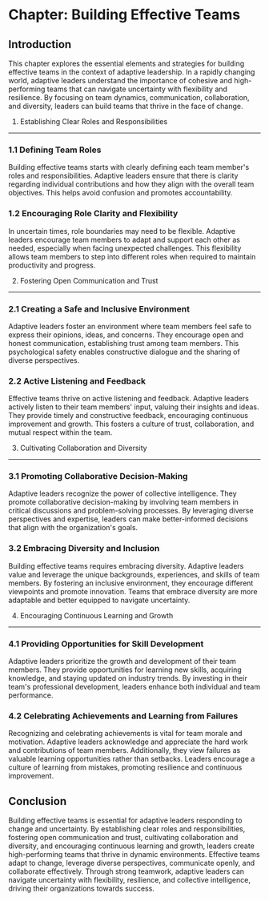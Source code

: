 Chapter: Building Effective Teams
=================================

Introduction
------------

This chapter explores the essential elements and strategies for building effective teams in the context of adaptive leadership. In a rapidly changing world, adaptive leaders understand the importance of cohesive and high-performing teams that can navigate uncertainty with flexibility and resilience. By focusing on team dynamics, communication, collaboration, and diversity, leaders can build teams that thrive in the face of change.

1. Establishing Clear Roles and Responsibilities
------------------------------------------------

### 1.1 Defining Team Roles

Building effective teams starts with clearly defining each team member's roles and responsibilities. Adaptive leaders ensure that there is clarity regarding individual contributions and how they align with the overall team objectives. This helps avoid confusion and promotes accountability.

### 1.2 Encouraging Role Clarity and Flexibility

In uncertain times, role boundaries may need to be flexible. Adaptive leaders encourage team members to adapt and support each other as needed, especially when facing unexpected challenges. This flexibility allows team members to step into different roles when required to maintain productivity and progress.

2. Fostering Open Communication and Trust
-----------------------------------------

### 2.1 Creating a Safe and Inclusive Environment

Adaptive leaders foster an environment where team members feel safe to express their opinions, ideas, and concerns. They encourage open and honest communication, establishing trust among team members. This psychological safety enables constructive dialogue and the sharing of diverse perspectives.

### 2.2 Active Listening and Feedback

Effective teams thrive on active listening and feedback. Adaptive leaders actively listen to their team members' input, valuing their insights and ideas. They provide timely and constructive feedback, encouraging continuous improvement and growth. This fosters a culture of trust, collaboration, and mutual respect within the team.

3. Cultivating Collaboration and Diversity
------------------------------------------

### 3.1 Promoting Collaborative Decision-Making

Adaptive leaders recognize the power of collective intelligence. They promote collaborative decision-making by involving team members in critical discussions and problem-solving processes. By leveraging diverse perspectives and expertise, leaders can make better-informed decisions that align with the organization's goals.

### 3.2 Embracing Diversity and Inclusion

Building effective teams requires embracing diversity. Adaptive leaders value and leverage the unique backgrounds, experiences, and skills of team members. By fostering an inclusive environment, they encourage different viewpoints and promote innovation. Teams that embrace diversity are more adaptable and better equipped to navigate uncertainty.

4. Encouraging Continuous Learning and Growth
---------------------------------------------

### 4.1 Providing Opportunities for Skill Development

Adaptive leaders prioritize the growth and development of their team members. They provide opportunities for learning new skills, acquiring knowledge, and staying updated on industry trends. By investing in their team's professional development, leaders enhance both individual and team performance.

### 4.2 Celebrating Achievements and Learning from Failures

Recognizing and celebrating achievements is vital for team morale and motivation. Adaptive leaders acknowledge and appreciate the hard work and contributions of team members. Additionally, they view failures as valuable learning opportunities rather than setbacks. Leaders encourage a culture of learning from mistakes, promoting resilience and continuous improvement.

Conclusion
----------

Building effective teams is essential for adaptive leaders responding to change and uncertainty. By establishing clear roles and responsibilities, fostering open communication and trust, cultivating collaboration and diversity, and encouraging continuous learning and growth, leaders create high-performing teams that thrive in dynamic environments. Effective teams adapt to change, leverage diverse perspectives, communicate openly, and collaborate effectively. Through strong teamwork, adaptive leaders can navigate uncertainty with flexibility, resilience, and collective intelligence, driving their organizations towards success.

